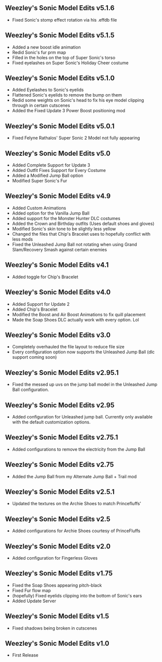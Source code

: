 ## Weezley's Sonic Model Edits v5.1.6
- Fixed Sonic's stomp effect rotation via his .effdb file

## Weezley's Sonic Model Edits v5.1.5
- Added a new boost idle animation
- Redid Sonic's fur prm map
- Filled in the holes on the top of Super Sonic's torso
- Fixed eyelashes on Super Sonic's Holiday Cheer costume

## Weezley's Sonic Model Edits v5.1.0
- Added Eyelashes to Sonic's eyelids
- Flattened Sonic's eyelids to remove the bump on them
- Redid some weights on Sonic's head to fix his eye model clipping through in certain cutscenes
- Added the Fixed Update 3 Power Boost positioning mod 

## Weezley's Sonic Model Edits v5.0.1
- Fixed Felyne Rathalos' Super Sonic 2 Model not fully appearing

## Weezley's Sonic Model Edits v5.0
- Added Complete Support for Update 3
- Added Outfit Fixes Support for Every Costume
- Added a Modified Jump Ball option
- Modified Super Sonic's Fur

## Weezley's Sonic Model Edits v4.9
- Added Custom Animations
- Added option for the Vanilla Jump Ball
- Added support for the Monster Hunter DLC costumes
- Added the Crown and Birthday outfits (Uses default shoes and gloves)
- Modified Sonic's skin tone to be slightly less yellow
- Changed the files that Chip's Bracelet uses to hopefully conflict with less mods
- Fixed the Unleashed Jump Ball not rotating when using Grand Slam/Recovery Smash against certain enemies

## Weezley's Sonic Model Edits v4.1
- Added toggle for Chip's Bracelet

## Weezley's Sonic Model Edits v4.0
- Added Support for Update 2
- Added Chip's Bracelet
- Modified the Boost and Air Boost Animations to fix quill placement
- Made the Soap Shoes DLC actually work with every option. Lol

## Weezley's Sonic Model Edits v3.0
- Completely overhauled the file layout to reduce file size
- Every configuration option now supports the Unleashed Jump Ball (dlc support coming soon)

## Weezley's Sonic Model Edits v2.95.1
- Fixed the messed up uvs on the jump ball model in the Unleashed Jump Ball configuration.

## Weezley's Sonic Model Edits v2.95
- Added configuration for Unleashed jump ball. Currently only available with the default customization options.

## Weezley's Sonic Model Edits v2.75.1
- Added configurations to remove the electricity from the Jump Ball

## Weezley's Sonic Model Edits v2.75
- Added the Jump Ball from my Alternate Jump Ball + Trail mod

## Weezley's Sonic Model Edits v2.5.1
- Updated the textures on the Archie Shoes to match Princefluffs'

## Weezley's Sonic Model Edits v2.5
- Added configurations for Archie Shoes courtesy of PrinceFluffs

## Weezley's Sonic Model Edits v2.0
- Added configuration for Fingerless Gloves

## Weezley's Sonic Model Edits v1.75
- Fixed the Soap Shoes appearing pitch-black
- Fixed Fur flow map
- (hopefully) Fixed eyelids clipping into the bottom of Sonic's ears
- Added Update Server

## Weezley's Sonic Model Edits v1.5
- Fixed shadows being broken in cutscenes

## Weezley's Sonic Model Edits v1.0
- First Release
